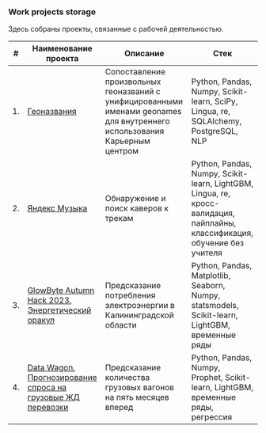 ### Work projects storage

Здесь собраны проекты, связанные с рабочей деятельностью.

| #    | Наименование проекта                | Описание                                                     | Стек                                                         |
| ---- | ------------------------------------------------------------ | ------------------------------------------------------------ | ------------------------------------------------------------ |
| 1.   | [Геоназвания](https://github.com/Muirehen/work_projects/tree/master/Yandex_Geonames) |Сопоставление произвольных геоназваний с унифицированными именами geonames для внутреннего использования Карьерным центром| Python, Pandas, Numpy, Scikit-learn, SciPy, Lingua, re, SQLAlchemy, PostgreSQL, NLP|
| 2.   | [Яндекс Музыка](https://github.com/Muirehen/work_projects/tree/master/Yandex_Music) |Обнаружение и поиск каверов к трекам | Python, Pandas, Numpy, Scikit-learn, LightGBM, Lingua, re, кросс-валидация, пайплайны, классификация, обучение без учителя|
| 3.   | [GlowByte Autumn Hack 2023. Энергетический оракул](https://github.com/Muirehen/work_projects/tree/master/Energy_Oracle) | Предсказание потребления электроэнергии в Калининградской области | Python, Pandas, Matplotlib, Seaborn, Numpy, statsmodels, Scikit-learn, LightGBM, временные ряды|
| 4.   | [Data Wagon. Прогнозирование спроса на грузовые ЖД перевозки](https://github.com/Muirehen/work_projects/tree/master/PGK_Oracle) | Предсказание количества грузовых вагонов на пять месяцев вперед | Python, Pandas, Numpy, Prophet, Scikit-learn, LightGBM, временные ряды, регрессия|
